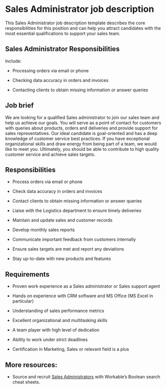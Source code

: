 # Sales Administrator job description
This Sales Administrator job description template describes the core responsibilities for this position and can help you attract candidates with the most essential qualifications to support your sales team.


## Sales Administrator Responsibilities

Include:

* Processing orders via email or phone

* Checking data accuracy in orders and invoices

* Contacting clients to obtain missing information or answer queries


## Job brief

We are looking for a qualified Sales administrator to join our sales team and help us achieve our goals. You will serve as a point of contact for customers with queries about products, orders and deliveries and provide support for sales representatives.
Our ideal candidate is goal-oriented and has a deep knowledge of customer service best practices. If you have exceptional organizational skills and draw energy from being part of a team, we would like to meet you.
Ultimately, you should be able to contribute to high quality customer service and achieve sales targets.


## Responsibilities

* Process orders via email or phone

* Check data accuracy in orders and invoices

* Contact clients to obtain missing information or answer queries

* Liaise with the Logistics department to ensure timely deliveries

* Maintain and update sales and customer records

* Develop monthly sales reports

* Communicate important feedback from customers internally

* Ensure sales targets are met and report any deviations

* Stay up-to-date with new products and features


## Requirements

* Proven work experience as a Sales administrator or Sales support agent

* Hands on experience with CRM software and MS Office (MS Excel in particular)

* Understanding of sales performance metrics

* Excellent organizational and multitasking skills

* A team player with high level of dedication

* Ability to work under strict deadlines

* Certification in Marketing, Sales or relevant field is a plus

## More resources:
* Source and recruit <a href="https://resources.workable.com/find-sales-director-boolean-search-strings">Sales Administrators</a> with Workable’s Boolean search cheat sheets.

